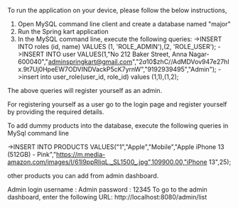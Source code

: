 To run the application on your device, please follow the below instructions,

1. Open MySQL command line client and create a database named "major"
2. Run the Spring kart application
3. In the MySQL command line, execute the following queries:
    ->INSERT INTO roles (id, name) VALUES (1, 'ROLE_ADMIN'),(2, 'ROLE_USER');
    ->INSERT INTO user VALUES(1,"No 212 Baker Street, Anna Nagar-600040","adminspringkart@gmail.com","$2a$10$zhC//AdMDVov947e27hlx.9t7Uj0HpeEW7ODVINDVackP5cK7yrnW","9192939495","Admin");
    ->insert into user_role(user_id, role_id) values (1,1),(1,2);
    
  The above queries will register yourself as an admin.
  
  For registering yourself as a user go to the login page and register yourself by providing the required details.
  
  To add dummy products into the database, execute the following queries in MySql command line
  
  ->INSERT INTO PRODUCTS VALUES("1","Apple","Mobile","Apple iPhone 13 (512GB) - Pink","https://m.media-amazon.com/images/I/61l9ppRIiqL._SL1500_.jpg",109900.00,"iPhone 13",25);
  
  other products you can add from admin dashboard.
  
  Admin login username : Admin
  password : 12345
 To go to the admin dashboard,
 enter the following URL:
 http://localhost:8080/admin/list
